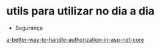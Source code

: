 # utils para utilizar no dia a dia
* Segurança
  
[a-better-way-to-handle-authorization-in-asp-net-core](https://www.thereformedprogrammer.net/a-better-way-to-handle-authorization-in-asp-net-core/#how-to-handle-optional-paid-for-features)
